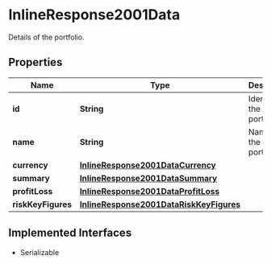

# InlineResponse2001Data

Details of the portfolio.

## Properties

Name | Type | Description | Notes
------------ | ------------- | ------------- | -------------
**id** | **String** | Identifier of the portfolio. |  [optional]
**name** | **String** | Name of the portfolio. |  [optional]
**currency** | [**InlineResponse2001DataCurrency**](InlineResponse2001DataCurrency.md) |  |  [optional]
**summary** | [**InlineResponse2001DataSummary**](InlineResponse2001DataSummary.md) |  |  [optional]
**profitLoss** | [**InlineResponse2001DataProfitLoss**](InlineResponse2001DataProfitLoss.md) |  |  [optional]
**riskKeyFigures** | [**InlineResponse2001DataRiskKeyFigures**](InlineResponse2001DataRiskKeyFigures.md) |  |  [optional]


## Implemented Interfaces

* Serializable


